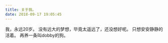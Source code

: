 ```yaml
---
title: 关于我。
date: 2018-09-17 19:05:45
---
```

我，永远20岁。
没有远大的梦想，毕竟太遥远了，还没想好呢。
只想安安静静的活着。
再养一条叫dobby的狗。